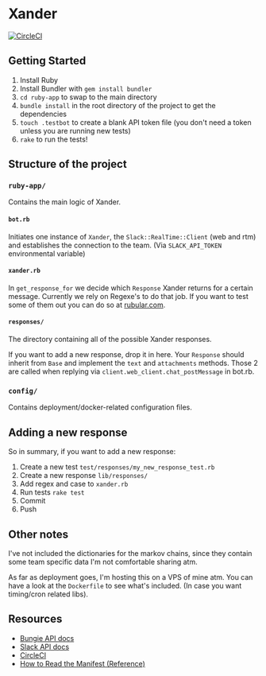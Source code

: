 # Xander

[![CircleCI](https://circleci.com/gh/wpp/xander/tree/master.svg?style=svg)](https://circleci.com/gh/wpp/xander/tree/master)

## Getting Started

1. Install Ruby
2. Install Bundler with `gem install bundler`
3. `cd ruby-app` to swap to the main directory
4. `bundle install` in the root directory of the project to get the dependencies
5. `touch .testbot` to create a blank API token file (you don't need a token unless you are running new tests)
6. `rake` to run the tests!

## Structure of the project

### `ruby-app/`

Contains the main logic of Xander.

#### `bot.rb`

Initiates one instance of `Xander`, the `Slack::RealTime::Client` (web and rtm)
and establishes the connection to the team. (Via `SLACK_API_TOKEN` environmental variable)

#### `xander.rb`

In `get_response_for` we decide which `Response` Xander returns for a certain message.
Currently we rely on Regexe's to do that job. If you want to test some of them out
you can do so at [rubular.com](http://rubular.com).

#### `responses/`

The directory containing all of the possible Xander responses.

If you want to add a new response, drop it in here.
Your `Response` should inherit from `Base` and implement the `text` and `attachments` methods.
Those 2 are called when replying via `client.web_client.chat_postMessage` in bot.rb.

### `config/`

Contains deployment/docker-related configuration files.


## Adding a new response

So in summary, if you want to add a new response:

1. Create a new test `test/responses/my_new_response_test.rb`
2. Create a new response `lib/responses/`
3. Add regex and case to `xander.rb`
4. Run tests `rake test`
5. Commit
6. Push


## Other notes

I've not included the dictionaries for the markov chains, since they contain some team specific
data I'm not comfortable sharing atm.

As far as deployment goes, I'm hosting this on a VPS of mine atm. You can have a look
at the `Dockerfile` to see what's included. (In case you want timing/cron related libs).


## Resources

- [Bungie API docs](http://destinyapi.wiki/)
- [Slack API docs](https://api.slack.com/rtm)
- [CircleCI](https://circleci.com/docs/gettingstarted/)
- [How to Read the Manifest (Reference)](https://www.bungie.net/en/Clan/Post/39966/105901734/0/0)
